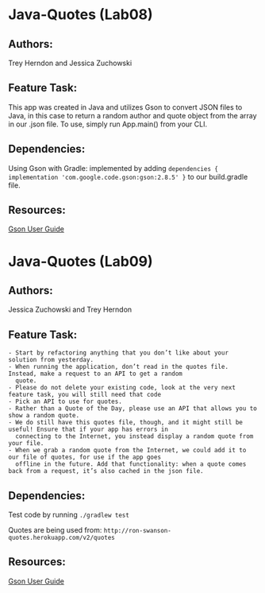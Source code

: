 # Java-Quotes (Lab08)
## Authors:

Trey Herndon and Jessica Zuchowski

## Feature Task:

This app was created in Java and utilizes Gson to convert JSON files to Java, in this case to return a random author 
and quote object from the array in our .json file. To use, simply run App.main() from your CLI. 

## Dependencies:

Using Gson with Gradle: implemented by adding `dependencies {
    implementation 'com.google.code.gson:gson:2.8.5'
}` to our build.gradle file.

## Resources:

<a href="https://github.com/google/gson/blob/master/UserGuide.md#TOC-Gson-Users"> Gson User Guide </a>


# Java-Quotes (Lab09)
## Authors:

Jessica Zuchowski and Trey Herndon

## Feature Task:

    - Start by refactoring anything that you don’t like about your solution from yesterday.
    - When running the application, don’t read in the quotes file. Instead, make a request to an API to get a random 
      quote.
    - Please do not delete your existing code, look at the very next feature task, you will still need that code
    - Pick an API to use for quotes.
    - Rather than a Quote of the Day, please use an API that allows you to show a random quote.
    - We do still have this quotes file, though, and it might still be useful! Ensure that if your app has errors in 
      connecting to the Internet, you instead display a random quote from your file.
    - When we grab a random quote from the Internet, we could add it to our file of quotes, for use if the app goes 
      offline in the future. Add that functionality: when a quote comes back from a request, it’s also cached in the json file.

## Dependencies:

Test code by running `./gradlew test`

Quotes are being used from: `http://ron-swanson-quotes.herokuapp.com/v2/quotes`


## Resources:
<a href="https://github.com/google/gson/blob/master/UserGuide.md#TOC-Gson-Users"> Gson User Guide </a>
